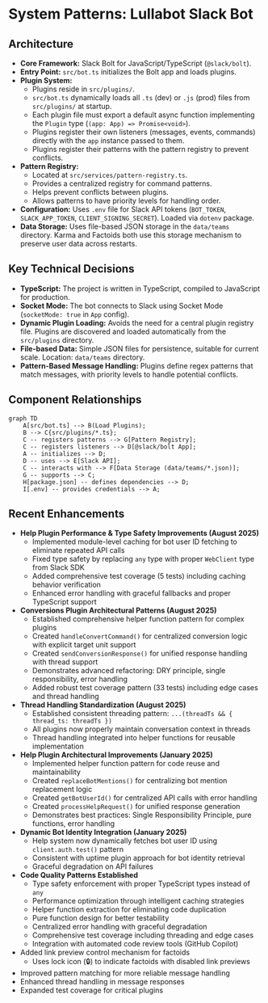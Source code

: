 # System Patterns: Lullabot Slack Bot

## Architecture
- **Core Framework:** Slack Bolt for JavaScript/TypeScript (`@slack/bolt`).
- **Entry Point:** `src/bot.ts` initializes the Bolt app and loads plugins.
- **Plugin System:**
    - Plugins reside in `src/plugins/`.
    - `src/bot.ts` dynamically loads all `.ts` (dev) or `.js` (prod) files from `src/plugins/` at startup.
    - Each plugin file must export a default async function implementing the `Plugin` type (`(app: App) => Promise<void>`).
    - Plugins register their own listeners (messages, events, commands) directly with the `app` instance passed to them.
    - Plugins register their patterns with the pattern registry to prevent conflicts.
- **Pattern Registry:**
    - Located at `src/services/pattern-registry.ts`.
    - Provides a centralized registry for command patterns.
    - Helps prevent conflicts between plugins.
    - Allows patterns to have priority levels for handling order.
- **Configuration:** Uses `.env` file for Slack API tokens (`BOT_TOKEN`, `SLACK_APP_TOKEN`, `CLIENT_SIGNING_SECRET`). Loaded via `dotenv` package.
- **Data Storage:** Uses file-based JSON storage in the `data/teams` directory. Karma and Factoids both use this storage mechanism to preserve user data across restarts.

## Key Technical Decisions
- **TypeScript:** The project is written in TypeScript, compiled to JavaScript for production.
- **Socket Mode:** The bot connects to Slack using Socket Mode (`socketMode: true` in `App` config).
- **Dynamic Plugin Loading:** Avoids the need for a central plugin registry file. Plugins are discovered and loaded automatically from the `src/plugins` directory.
- **File-based Data:** Simple JSON files for persistence, suitable for current scale. Location: `data/teams` directory.
- **Pattern-Based Message Handling:** Plugins define regex patterns that match messages, with priority levels to handle potential conflicts.

## Component Relationships
```mermaid
graph TD
    A[src/bot.ts] --> B(Load Plugins);
    B --> C{src/plugins/*.ts};
    C -- registers patterns --> G[Pattern Registry];
    C -- registers listeners --> D[@slack/bolt App];
    A -- initializes --> D;
    D -- uses --> E[Slack API];
    C -- interacts with --> F[Data Storage (data/teams/*.json)];
    G -- supports --> C;
    H[package.json] -- defines dependencies --> D;
    I[.env] -- provides credentials --> A;
```

## Recent Enhancements
- **Help Plugin Performance & Type Safety Improvements (August 2025)**
  - Implemented module-level caching for bot user ID fetching to eliminate repeated API calls
  - Fixed type safety by replacing `any` type with proper `WebClient` type from Slack SDK
  - Added comprehensive test coverage (5 tests) including caching behavior verification
  - Enhanced error handling with graceful fallbacks and proper TypeScript support
- **Conversions Plugin Architectural Patterns (August 2025)**
  - Established comprehensive helper function pattern for complex plugins
  - Created `handleConvertCommand()` for centralized conversion logic with explicit target unit support
  - Created `sendConversionResponse()` for unified response handling with thread support
  - Demonstrates advanced refactoring: DRY principle, single responsibility, error handling
  - Added robust test coverage pattern (33 tests) including edge cases and thread handling
- **Thread Handling Standardization (August 2025)**
  - Established consistent threading pattern: `...(threadTs && { thread_ts: threadTs })`
  - All plugins now properly maintain conversation context in threads
  - Thread handling integrated into helper functions for reusable implementation
- **Help Plugin Architectural Improvements (January 2025)**
  - Implemented helper function pattern for code reuse and maintainability
  - Created `replaceBotMentions()` for centralizing bot mention replacement logic
  - Created `getBotUserId()` for centralized API calls with error handling
  - Created `processHelpRequest()` for unified response generation
  - Demonstrates best practices: Single Responsibility Principle, pure functions, error handling
- **Dynamic Bot Identity Integration (January 2025)**
  - Help system now dynamically fetches bot user ID using `client.auth.test()` pattern
  - Consistent with uptime plugin approach for bot identity retrieval
  - Graceful degradation on API failures
- **Code Quality Patterns Established**
  - Type safety enforcement with proper TypeScript types instead of `any`
  - Performance optimization through intelligent caching strategies
  - Helper function extraction for eliminating code duplication
  - Pure function design for better testability
  - Centralized error handling with graceful degradation
  - Comprehensive test coverage including threading and edge cases
  - Integration with automated code review tools (GitHub Copilot)
- Added link preview control mechanism for factoids
  - Uses lock icon (🔒) to indicate factoids with disabled link previews
- Improved pattern matching for more reliable message handling
- Enhanced thread handling in message responses
- Expanded test coverage for critical plugins
